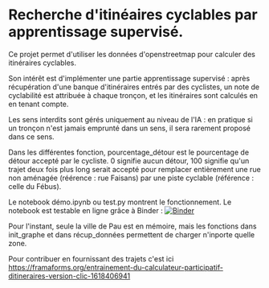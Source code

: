  Recherche d'itinéaires cyclables par apprentissage supervisé.
 =============================================================


 Ce projet permet d'utiliser les données d'openstreetmap pour calculer des itinéraires cyclables.

 Son intérêt est d'implémenter une partie apprentissage supervisé : après récupération d'une banque d'itinéraires entrés par des cyclistes, un note de cyclabilité est attribuée à chaque tronçon, et les itinéraires sont calculés en en tenant compte.

 Les sens interdits sont gérés uniquement au niveau de l'IA : en pratique si un tronçon n'est jamais emprunté dans un sens, il sera rarement proposé dans ce sens.

 Dans les différentes fonction, pourcentage_détour est le pourcentage de détour accepté par le cycliste. 0 signifie aucun détour, 100 signifie qu'un trajet deux fois plus long serait accepté pour remplacer entièrement une rue non aménagée (réérence : rue Faisans) par une piste cyclable (référence : celle du Fébus).

 Le notebook démo.ipynb ou test.py montrent le fonctionnement. Le notebook est testable en ligne grâce à Binder :
 [![Binder](https://mybinder.org/badge_logo.svg)](https://mybinder.org/v2/gh/ccharign/osm-velo/HEAD?filepath=d%C3%A9mo.ipynb)

 Pour l'instant, seule la ville de Pau est en mémoire, mais les fonctions dans init_graphe et dans récup_données permettent de charger n'inporte quelle zone.

 Pour contribuer en fournissant des trajets c'est ici https://framaforms.org/entrainement-du-calculateur-participatif-ditineraires-version-clic-1618406941
  
